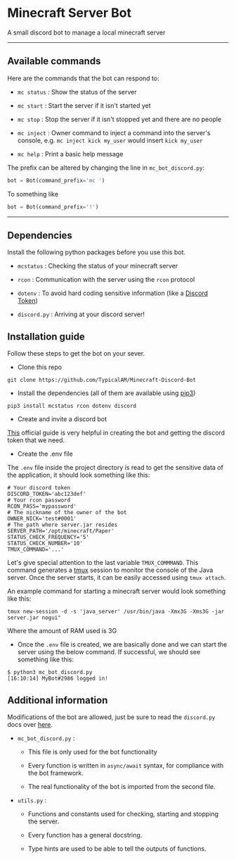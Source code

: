 # Minecraft Server Bot



A small discord bot to manage a local minecraft server

---

## Available commands

Here are the commands that the bot can respond to:

- `mc status` : Show the status of the server

- `mc start` : Start the server if it isn't started yet

- `mc stop` : Stop the server if it isn't stopped yet and there are no people

- `mc inject` : Owner command to inject a command into the server's console, e.g. `mc inject kick my_user` would insert `kick my_user`

- `mc help` : Print a basic help message

The prefix can be altered by changing the line in `mc_bot_discord.py`:

```python
bot = Bot(command_prefix='mc ')
```

To something like

```python
bot = Bot(command_prefix='!')
```

---

## Dependencies

Install the following python packages before you use this bot.

- `mcstatus` : Checking the status of your minecraft server

- `rcon` : Communication with the server using the `rcon` protocol

- `dotenv` : To avoid hard coding sensitive information (like a [Discord Token](https://discord.com/developers/docs/topics/oauth2))

- `discord.py` : Arriving at your discord server!

## Installation guide

Follow these steps to get the bot on your sever.

- Clone this repo

```shell
git clone https://github.com/TypicalAM/Minecraft-Discord-Bot
```

- Install the dependencies (all of them are available using [pip3](https://pip.pypa.io/en/stable/getting-started/))

```shell
pip3 install mcstatus rcon dotenv discord
```

- Create and invite a discord bot

[This](https://discordpy.readthedocs.io/en/stable/discord.html) official guide is very helpful in creating the bot and getting the discord token that we need.

- Create the .env file

The `.env` file inside the project directory is read to get the sensitive data of the application, it should look something like this:

```shell
# Your discord token
DISCORD_TOKEN='abc123def'
# Your rcon password
RCON_PASS='mypassword'
# The nickname of the owner of the bot
OWNER_NICK='test#0001'
# The path where server.jar resides
SERVER_PATH='/opt/minecraft/Paper'
STATUS_CHECK_FREQUENCY='5'
STATUS_CHECK_NUMBER='10'
TMUX_COMMAND='...'
```

Let's give special attention to the last variable `TMUX_COMMMAND`. This command generates a [tmux](https://www.hamvocke.com/blog/a-quick-and-easy-guide-to-tmux/) session to monitor the console of the Java server. Once the server starts, it can be easily accessed using `tmux attach`.

An example command for starting a minecraft server would look something like this:

```shell
tmux new-session -d -s 'java_server' /usr/bin/java -Xmx3G -Xms3G -jar server.jar nogui"
```

Where the amount of RAM used is 3G

- Once the `.env` file is created, we are basically done and we can start the server using the below command. If successful, we should see something like this:

```shell
$ python3 mc_bot_discord.py
[16:10:14] MyBot#2986 logged in!
```

## Additional information

Modifications of the bot are allowed, just be sure to read the `discord.py` docs over [here](https://discordpy.readthedocs.io/en/stable/ext/commands/index.html). 

- `mc_bot_discord.py` :
  
  - This file is only used for the bot functionality
  
  - Every function is written in `async/await` syntax, for compliance with the bot framework. 
  
  - The real functionality of the bot is imported from the second file.

- `utils.py` : 
  
  - Functions and constants used for checking, starting and stopping the server. 
  
  - Every function has a general docstring.
  
  - Type hints are used to be able to tell the outputs of functions. 

